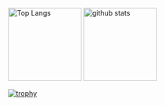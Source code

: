 <p align="left"> 
  <img alt="Top Langs" height="150px" src="https://github-readme-stats.vercel.app/api/top-langs/?username={Simo-C3}&layout=compact&count_private=true&show_icons=true&theme=onedark" />
  <img alt="github stats" height="150px" src="https://github-readme-stats.vercel.app/api?username={Simo-C3}&count_private=true&show_icons=true&show_icons=true&theme=onedark" />
</p>

[![trophy](https://github-profile-trophy.vercel.app/?username={Simo-C3}&theme=onedark&column=7
)](https://github.com/ryo-ma/github-profile-trophy)
